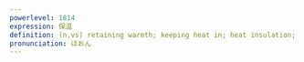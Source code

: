 ```yaml
---
powerlevel: 1814
expression: 保温
definition: (n,vs) retaining warmth; keeping heat in; heat insulation; (P)
pronunciation: ほおん
---
```

